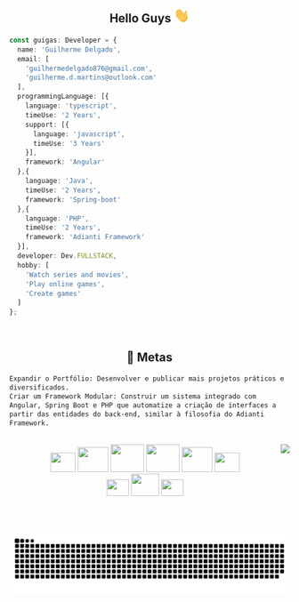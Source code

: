 <div align="center">
  <h2> Hello Guys <img src = "https://raw.githubusercontent.com/ABSphreak/ABSphreak/master/gifs/Hi.gif" width="28px"></h2>
</div>
<div align="left">

```typescript
const guigas: Developer = {
  name: 'Guilherme Delgado',
  email: [
    'guilhermedelgado876@gmail.com',
    'guilherme.d.martins@outlook.com'
  ],
  programmingLanguage: [{
    language: 'typescript',
    timeUse: '2 Years',
    support: [{
      language: 'javascript',
      timeUse: '3 Years'
    }],
    framework: 'Angular'
  },{
    language: 'Java',
    timeUse: '2 Years',
    framework: 'Spring-boot'
  },{
    language: 'PHP',
    timeUse: '2 Years',
    framework: 'Adianti Framework'
  }],
  developer: Dev.FULLSTACK,
  hobby: [
    'Watch series and movies',
    'Play online games',
    'Create games'
  ]
};
```

</div>

<br>

<div align="center">
  <h2>🎯 Metas</h2>
</div>
<div align="left">

    Expandir o Portfólio: Desenvolver e publicar mais projetos práticos e diversificados.
    Criar um Framework Modular: Construir um sistema integrado com Angular, Spring Boot e PHP que automatize a criação de interfaces a partir das entidades do back-end, similar à filosofia do Adianti Framework.

</div>

<br>

<div align="center">
  <img align="right" height="160em" src="https://github-readme-stats.vercel.app/api?username=guigasprog&amp;show_icons=true&amp;theme=radical" />  
  <img height="35" width="45" src="https://cdn.jsdelivr.net/gh/devicons/devicon@latest/icons/php/php-original.svg" />     
  <img height="45" width="55" src="https://cdn.jsdelivr.net/gh/devicons/devicon@latest/icons/java/java-original.svg" />
  <img height="50" width="60" src="https://cdn.jsdelivr.net/gh/devicons/devicon@latest/icons/spring/spring-original.svg" />
  <img height="50" width="60" src="https://cdn.jsdelivr.net/gh/devicons/devicon@latest/icons/angular/angular-original.svg" />
  <img height="45" width="55" src="https://cdn.jsdelivr.net/gh/devicons/devicon@latest/icons/typescript/typescript-original.svg" />
  <img height="35" width="45" src="https://cdn.jsdelivr.net/gh/devicons/devicon@latest/icons/javascript/javascript-original.svg" />
  <div></div>
  <img height="30" width="40" src="https://cdn.jsdelivr.net/gh/devicons/devicon@latest/icons/postgresql/postgresql-original.svg" />
  <img height="40" width="50" src="https://cdn.jsdelivr.net/gh/devicons/devicon@latest/icons/git/git-plain.svg" />
  <img height="30" width="40" src="https://cdn.jsdelivr.net/gh/devicons/devicon@latest/icons/postman/postman-original.svg" />
</div>
<div align="center">
  <img alt="github-snake" src="https://raw.githubusercontent.com/platane/snk/output/github-contribution-grid-snake-dark.svg" />
</div>
